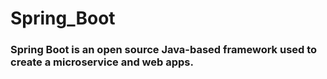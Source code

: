 # Spring_Boot
### Spring Boot is an open source Java-based framework used to create a microservice and web apps.
